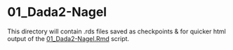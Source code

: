 # 01_Dada2-Nagel

This directory will contain .rds files saved as checkpoints & for quicker html output of the [01_Dada2-Nagel.Rmd](../../../../../scripts/analysis-individual/Nagel-2016/01_Dada2-Nagel.Rmd) script.